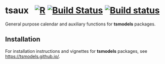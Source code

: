 # tsaux &nbsp; [![R](https://github.com/tsmodels/tsaux/workflows/R/badge.svg)](https://github.com/tsmodels/tsaux/actions?query=workflow%3AR) [![Build Status](https://travis-ci.org/tsmodels/tsaux.svg?branch=master)](https://travis-ci.org/tsmodels/tsaux) [![Build status](https://ci.appveyor.com/api/projects/status/github/tsmodels/tsaux?branch=master)](https://ci.appveyor.com/project/kthohr/tsaux/branch/master)
General purpose calendar and auxiliary functions for **tsmodels** packages.

## Installation

For installation instructions and vignettes for **tsmodels** packages, see https://tsmodels.github.io/.